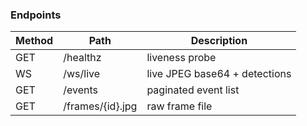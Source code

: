 ### Endpoints

| Method | Path | Description |
| ------ | ---- | ----------- |
| GET    | /healthz | liveness probe |
| WS     | /ws/live | live JPEG base64 + detections |
| GET    | /events | paginated event list |
| GET    | /frames/{id}.jpg | raw frame file |
